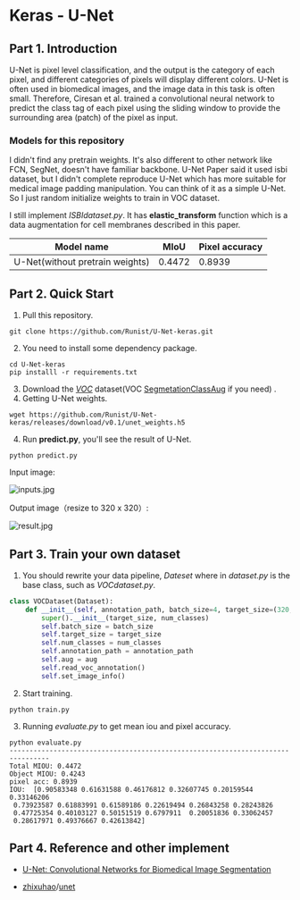 # Keras  - U-Net

## Part 1. Introduction

U-Net is pixel level classification, and the output is the category of each pixel, and different categories of pixels will display different colors. U-Net  is often used in biomedical images, and the image data in this task is often small. Therefore, Ciresan et al. trained a convolutional neural network to predict the class tag of each pixel using the sliding window to provide the surrounding area (patch) of the pixel as input.

### Models for this repository

I didn't find any pretrain weights. It's also different to other network like FCN, SegNet, doesn't have familiar backbone. U-Net Paper said it used isbi dataset, but I didn't complete reproduce U-Net which has more suitable for medical image padding manipulation. You can think of it as a simple U-Net. So I just random initialize weights to train in VOC dataset.

I still implement *ISBIdataset.py*. It has **elastic_transform** function which is a data augmentation for  cell membranes described in this paper.

| Model name                      | MIoU   | Pixel accuracy |
| ------------------------------- | ------ | -------------- |
| U-Net(without pretrain weights) | 0.4472 | 0.8939         |



## Part 2. Quick  Start

1. Pull this repository.

```shell
git clone https://github.com/Runist/U-Net-keras.git
```

2. You need to install some dependency package.

```shell
cd U-Net-keras
pip installl -r requirements.txt
```

3. Download the *[VOC](https://www.kaggle.com/huanghanchina/pascal-voc-2012)* dataset(VOC [SegmetationClassAug](http://home.bharathh.info/pubs/codes/SBD/download.html) if you need) .
4. Getting U-Net weights.

```shell
wget https://github.com/Runist/U-Net-keras/releases/download/v0.1/unet_weights.h5
```

4. Run **predict.py**, you'll see the result of U-Net.

```shell
python predict.py
```

Input image:

![inputs.jpg](https://i.loli.net/2021/06/21/H8YfZ9cQRoipJ4u.jpg)

Output image（resize to 320 x 320）:

![result.jpg](https://i.loli.net/2021/06/21/79ShFWMgrNTAXaY.jpg)

## Part 3. Train your own dataset
1. You should rewrite your data pipeline, *Dateset* where in *dataset.py* is the base class, such as  *VOCdataset.py*. 

```python
class VOCDataset(Dataset):
    def __init__(self, annotation_path, batch_size=4, target_size=(320, 320), num_classes=21, aug=False):
        super().__init__(target_size, num_classes)
        self.batch_size = batch_size
        self.target_size = target_size
        self.num_classes = num_classes
        self.annotation_path = annotation_path
        self.aug = aug
        self.read_voc_annotation()
        self.set_image_info()
```

2. Start training.

```shell
python train.py
```

3. Running *evaluate.py* to get mean iou and pixel accuracy.

```shell
python evaluate.py
--------------------------------------------------------------------------------
Total MIOU: 0.4472
Object MIOU: 0.4243
pixel acc: 0.8939
IOU:  [0.90583348 0.61631588 0.46176812 0.32607745 0.20159544 0.33146206
 0.73923587 0.61883991 0.61589186 0.22619494 0.26843258 0.28243826
 0.47725354 0.40103127 0.50151519 0.6797911  0.20051836 0.33062457
 0.28617971 0.49376667 0.42613842]
```

## Part 4. Reference and other implement

-  [U-Net: Convolutional Networks for Biomedical Image Segmentation](http://lmb.informatik.uni-freiburg.de/people/ronneber/u-net/)

- [zhixuhao](https://github.com/zhixuhao)/[unet](https://github.com/zhixuhao/unet)

  
